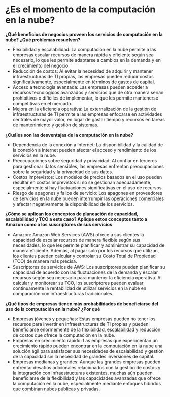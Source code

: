 # ¿Es el momento de la computación en la nube?

**¿Qué beneficios de negocios proveen los servicios de computación en la nube? ¿Qué problemas resuelven?**

* Flexibilidad y escalabilidad: La computación en la nube permite a las empresas escalar recursos de manera rápida y eficiente según sea necesario, lo que les permite adaptarse a cambios en la demanda y en el crecimiento del negocio.
* Reducción de costos: Al evitar la necesidad de adquirir y mantener infraestructuras de TI propias, las empresas pueden reducir costos significativamente, especialmente en términos de gastos de capital.
* Acceso a tecnología avanzada: Las empresas pueden acceder a recursos tecnológicos avanzados y servicios que de otra manera serían prohibitivos o difíciles de implementar, lo que les permite mantenerse competitivas en el mercado.
* Mejora en la eficiencia operativa: La externalización de la gestión de infraestructuras de TI permite a las empresas enfocarse en actividades centrales de mayor valor, en lugar de gastar tiempo y recursos en tareas de mantenimiento y gestión de sistemas.

**¿Cuáles son las desventajas de la computación en la nube?**

* Dependencia de la conexión a Internet: La disponibilidad y la calidad de la conexión a Internet pueden afectar el acceso y rendimiento de los servicios en la nube.
* Preocupaciones sobre seguridad y privacidad: Al confiar en terceros para gestionar datos sensibles, las empresas enfrentan preocupaciones sobre la seguridad y la privacidad de sus datos.
* Costos imprevistos: Los modelos de precios basados en el uso pueden resultar en costos imprevistos si no se gestionan adecuadamente, especialmente si hay fluctuaciones significativas en el uso de recursos.
* Riesgo de apagones y fallos de servicio: Los apagones en proveedores de servicios en la nube pueden interrumpir las operaciones comerciales y afectar negativamente la disponibilidad de los servicios.


**¿Cómo se aplican los conceptos de planeación de capacidad, escalabilidad y TCO a este caso? Aplique estos conceptos tanto a Amazon como a los suscriptores de sus servicios**

* Amazon: Amazon Web Services (AWS) ofrece a sus clientes la capacidad de escalar recursos de manera flexible según sus necesidades, lo que les permite planificar y administrar su capacidad de manera eficiente. Además, al pagar solo por los recursos que utilizan, los clientes pueden calcular y controlar su Costo Total de Propiedad (TCO) de manera más precisa.
* Suscriptores de servicios de AWS: Los suscriptores pueden planificar su capacidad de acuerdo con las fluctuaciones de la demanda y escalar recursos según sea necesario para mantener la eficiencia operativa. Al calcular y monitorear su TCO, los suscriptores pueden evaluar continuamente la rentabilidad de utilizar servicios en la nube en comparación con infraestructuras tradicionales.

**¿Qué tipos de empresas tienen más probabilidades de beneficiarse del uso de la computación en la nube? ¿Por qué**

* Empresas jóvenes y pequeñas: Estas empresas pueden no tener los recursos para invertir en infraestructuras de TI propias y pueden beneficiarse enormemente de la flexibilidad, escalabilidad y reducción de costos que ofrece la computación en la nube.
* Empresas en crecimiento rápido: Las empresas que experimentan un crecimiento rápido pueden encontrar en la computación en la nube una solución ágil para satisfacer sus necesidades de escalabilidad y gestión de la capacidad sin la necesidad de grandes inversiones de capital.
* Empresas medianas y grandes: Aunque las grandes empresas pueden enfrentar desafíos adicionales relacionados con la gestión de costos y la integración con infraestructuras existentes, muchas aún pueden beneficiarse de la flexibilidad y las capacidades avanzadas que ofrece la computación en la nube, especialmente mediante enfoques híbridos que combinan nubes públicas y privadas.

